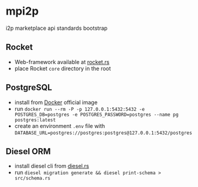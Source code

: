 # mpi2p

i2p marketplace api standards bootstrap

## Rocket 

* Web-framework available at [rocket.rs](https://rocket.rs/)
* place Rocket `core` directory in the root

## PostgreSQL

* install from [Docker](https://registry.hub.docker.com/_/postgres/) official image
* run `docker run --rm -P -p 127.0.0.1:5432:5432 -e POSTGRES_DB=postgres -e POSTGRES_PASSWORD=postgres --name pg postgres:latest`
* create an environment `.env` file with `DATABASE_URL=postgres://postgres:postgres@127.0.0.1:5432/postgres`

## Diesel ORM

* install diesel cli from [diesel.rs](https://diesel.rs/guides/configuring-diesel-cli.html)
* run `diesel migration generate && diesel print-schema > src/schema.rs`
